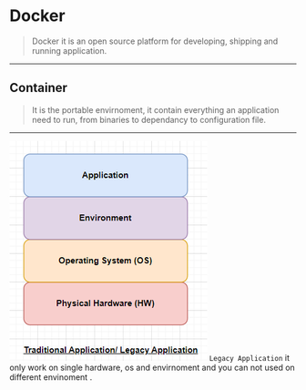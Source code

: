 # Docker

> Docker it is an open source platform for developing, shipping and running application.
-----------------------------------------------
## Container
>It is the portable envirnoment, it contain everything an application need to run, from binaries to dependancy to configuration file.
-----------------------------------------------
![legacy application](https://github.com/akshaypatil-3/Docker/blob/main/images/legacy%20application.png) `Legacy Application` it only work on single hardware, os and envirnoment and you can not used on different envinoment .

 

